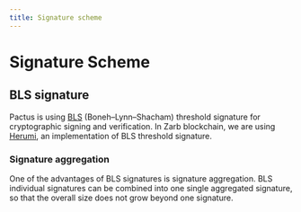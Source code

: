 ```yaml
---
title: Signature scheme
---
```


# Signature Scheme

## BLS signature

Pactus is using [BLS](https://datatracker.ietf.org/doc/draft-irtf-cfrg-bls-signature/)
(Boneh–Lynn–Shacham) threshold signature for cryptographic signing and verification. In Zarb
blockchain, we are using [Herumi](https://github.com/herumi/bls), an implementation of BLS threshold
signature.

### Signature aggregation

One of the advantages of BLS signatures is signature aggregation. BLS individual signatures can be
combined into one single aggregated signature, so that the overall size does not grow beyond one
signature.

